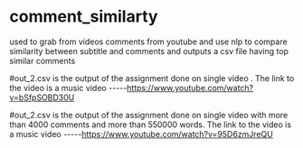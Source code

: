 # comment_similarty
used to grab from videos comments from youtube and use nlp to compare similarity between subtitle and comments and outputs a csv file having top similar comments 


#out_2.csv is the output of the assignment done on single video . The link to the video is a music video -----https://www.youtube.com/watch?v=bSfpSOBD30U


#out_2.csv is the output of the assignment done on single video with more than 4000 comments and more than 550000 words. 
The link to the video is a music video -----https://www.youtube.com/watch?v=95D6zmJreQU
